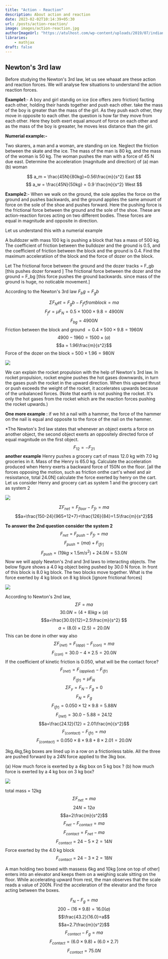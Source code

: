 ```yaml
---
title: "Action - Reaction"
description: About action and reaction 
date: 2023-02-02T10:14:39+05:30
url: /posts/action-reaction/
image: images/action-reaction.jpg
authorImageUrl: "https://atulhost.com/wp-content/uploads/2019/07/indian-flag-full-hd-tricolour-flag-of-india-waving.jpg"
libraries:
    - mathjax
draft: false
---
```

## Newton's 3rd law
Before studying the Newton's 3rd law, let us see whaaat are these action and reaction forces. We will analyse few situations to understand the action reaction forces.

**Example1**:- A boy and girl standig on ice (ice offers zero friction) facting each other, holding their hands together and push each other. take the mass of the boy is greater than the mass of the girl. As they push each other, they move in opposite to each other. the question is how far they move from each other. Here they both exert equal amount of force on each other and as the mass of the boy is greaater, he moves less distance than the girl.

**Numerial example:-**

Two skarers, a man and a woman, are standing on ice. Neglect the friction between the skate and the ice. The mass of the man is 80 kg, and the mass of the woman is 50 kg. The woman pushes the man with a force of 45 N due east. Determine the acceleration (magnitude and direction) of (a) man (b) woman

$$ a_m = \frac{45N}{80kg}=0.56\frac{m}{s^2} East $$
$$ a_w = \frac{45N}{50kg} = 0.9 \frac{m}{s^2} West $$

**Example2**:- When we walk on the ground, the sole applies the force on the ground and pushes backwards, and the ground applies the same amount of force on the sole of the shoe and pushes forward. Here the pushing force is the frictional force between the ground and the sole of the shoe. These are action-reaction forces acting on two different bodies. These forces are equal in magnitude and opposite in direction.

Let us understand this with a numerial example

A bulldozer with mass 100 kg is pushing a block that has a mass of 500 kg. The coefficient of friction between the bulldozer and the ground is 0.5, and the coefficient of friction between the block and the ground is 0.4. Find the maximum acceleratiion of the block and the force of dozer on the block.

Let
The frictional force between the ground and the dozer tracks = F_gb [this pushes dozer forward ]
The frictional force between the dozer and the ground = F_bg [this force pushes the ground backwards. since mass of the ground is huge, no noticable movement.]

According to the Newton's 3rd law  $F_bg = F_gb$

$$\Sigma F_Net = F_gb - F_fr from block = ma$$
$$F_fr = \mu F_N = 0.5\times1000\times9.8 = 4900 N $$
$$ F_{bg} = 4900 N $$
Friction between the block and ground $= 0.4\times500\times9.8 = 1960 N$
$$4900 - 1960 = 1500\times(a)$$
$$a = 1.96\frac{m}{s^2}$$
Force of the dozer on the block = $500\times1.96 = 980N$

![](https://lh3.googleusercontent.com/A_54CvZIrs4BI56pu1dUbrhVEUo-VBWhUS3obXQlqRW0QsmVejel3G_nnpS2IHfbgw9kVTYDWUCzwbJjKeb44V2hsuUP0aadECuun4RCvIutSeWURcN6Yy41EZZ3AAxcMnbC1bNZJifCKqYR85IHOA)

We can explain the rocket propulsion with the help of Newton's 3rd law.
In rocket propulsion, rocket engine pushes the hot gases downwards, in turn the gases push the rocket in the upward direction. When this upward thrust or push exceeds the weight of the rocket, it accelerates upwards because of the unbalanced forces. (Note that earth is not pushing the rocket. It's only the hot gases from the rocket which are the reaction forces pushing the rocket upwards.)

**One more example** : if we hit a nail with a hammer, the force of the hammer on the nail is equal and opposite to the force of the nail on the hammer.

*The Newton's 3rd law states that whenever an object exerts a force on another object, the second object exerts an oppositely directed force of equal magnitude on the first object.
$$F_{12}= - F_{21}$$
**another example**
Henry pushes a grocery cart of mass 12.0 kg with 7.0 kg groceries in it. Mass of the Henry is 65.0 kg. Calculate the acceleration produced when Henry exerts a backward force of 150N on the floor. [all the forces opposing the motion, such as friction onthe cart's wheel and air resisstance, total 24.0N] calculate the force exerted by henry on the cart. 
Let us consider Henry and grocery cart as system 1 and the groccery cart as system 2

![](https://lh3.googleusercontent.com/INHif8JY3dju3wgjROe3XzVs-dQ0vY4-A2IosAy0ucIMcDP7ZCeh2bj3F6W1o_BGcv6M_6h0s2C9mfrSs1o2SDTFpFvLzzxPHBT79Gb73VBbbs_rZeicugQks7nihR9kue5u8vf5CeZbgabb4ReNdQ)

$$\Sigma F_{net}=F_{floor} - F_{fr}=ma$$
$$a=\frac{150-24}{965+12+7}=\frac{126}{84}=1.5\frac{m}{s^2}$$

**To answer the 2nd question consider the system 2**
 $$F_{net}=F_{push} - F_{fr}=ma$$
 $$F_{push}=(ma)+F_[fr]$$
 $$F_{push}=(19kg\times1.5m/s^2)+24.0N=53.0N$$
 Now we will apply Newton's 2nd and 3rd laws to interacting objects.
 The below figure shows a 4.0 kg object being pushed by 30.0 N force. In front of this block is 8.0 kg block. The two blocks move together. What is the force exerted by 4 kg block on 8 kg block [ignore frictional forces]

![](https://lh6.googleusercontent.com/Pffnz6uQrSdmZJ5V41IF_pcAN7iwz73zCkSCqArf-1NqTgJ04mQaIAh3vHgMoFo7Zo8X3e7WB78Ofa7KmmEvCcpQPUiWfCDIGxq-4snRDsf4awXruCZ3vZuKmB6GpcEEUYIWuf7PlfOxAJjty6OFKQ)

 According to Newton's 2nd law,
 $$\Sigma F=ma$$
 $$30.0N=(4+8)kg\times(a)$$
 $$a=\frac{30.0}{12}=2.5\frac{m}{s^2} $$
 $$a=(8.0) \times (2.5) = 20.0N$$
 This can be done in other way also
 $$\Sigma F_(net)=F_(app)-F_(con)=ma$$
 $$F_(con)=30.0 - 4\times 2.5 = 20.0N$$
 If the coefficient of kinetic friction is 0.050, what will be the contact force?
 $$F_(net)=F_(applied)-F_(fr)$$
 $$F_(fr)=\mu F_N$$
 $$\Sigma F_y=F_N - F_g =0$$
 $$F_N = F_g$$
$$ F_(fr)=0.050\times12\times9.8 = 5.88N$$
$$F_(net)=30.0-5.88 = 24.12$$
$$a=\frac{24.12}{12} = 2.01\frac{m}{s^2}$$
$$F_(contact)-F_(fr)=ma$$
$$F_(contact)=0.050 \times8 \times9.8 + 8 \times2.01=20.0N$$

3kg,4kg,5kg boxes are lined up in a row on a frictionless table. All the three are pushed forward by a 24N force applied to the 3kg box.

(a) How much force is exerted by a 4kg box on 5 kg box ?
(b) how much force is exerted by a 4 kg box on 3 kg box?

![](https://lh6.googleusercontent.com/hNxnHuZUIjCGATVHbFWD9qA-ON837doNUMuH-dgWDW0GdZtnrfmeZLvhu5pFHODrdAo6F0sXATAMIBpshWqGUI0hUlP4QmMJ6sqdRamNxuCsZGriGhUKi6NeBXCkPNIKoTLOwOB1mxUtqyfauAQRlA)

total mass = 12kg
$$\Sigma F_{net}=ma$$
$$24N=12a$$
$$a=2\frac{m}{s^2}$$
$$F_{net}-F_{contact}=ma$$
$$F_{contact}=F_{net}-ma$$
$$F_{contact}=24-5\times{2}=14N$$
Force exerted by the 4.0 kg block
$$F_{contact}=24-3\times{2}=18N$$

A man holding two boxed with massess 6kg and 10kg [one on top of other] enters into an elevator and keeps them on a weighing scale sitting on the floor. While accelerating upward from rest, the man observes that the scale reads a value of 200N. Find the acceleration of the elevator and the force acting between the boxes.

$$F_N-F_g=ma$$
$$200-(16 \times 9.8)=16.0(a) $$
$$\frac{43.2}{16.0}=a$$
$$a=2.7\frac{m}{s^2}$$
$$F_{contact}-F_g=ma$$
$$F_{contact}=(6.0 \times 9.8) + (6.0 \times 2.7)$$
$$F_{contact} = 75.0N$$
